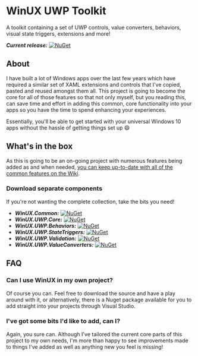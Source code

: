 # WinUX UWP Toolkit
A toolkit containing a set of UWP controls, value converters, behaviors, visual state triggers, extensions and more!

***Current release:*** [![NuGet](https://img.shields.io/nuget/v/WinUX.UWP.svg?style=flat-square)](https://www.nuget.org/packages/WinUX.UWP/)

## About
I have built a lot of Windows apps over the last few years which have required a similar set of XAML extensions and controls that I've copied, pasted and reused amongst them all. This project is going to become the core for all of those features so that not only myself, but you reading this, can save time and effort in adding this common, core functionality into your apps so you have the time to spend enhancing your experiences.

Essentially, you'll be able to get started with your universal Windows 10 apps without the hassle of getting things set up :smile:

## What's in the box
As this is going to be an on-going project with numerous features being added as and when needed, [you can keep up-to-date with all of the common features on the Wiki](https://github.com/jamesmcroft/WinUX-UWP-Toolkit/wiki).

### Download separate components
If you're not wanting the complete collection, take the bits you need!

- ***WinUX.Common:*** [![NuGet](https://img.shields.io/nuget/v/WinUX.Common.svg?style=flat-square)](https://www.nuget.org/packages/WinUX.Common/)
- ***WinUX.UWP.Core:*** [![NuGet](https://img.shields.io/nuget/v/WinUX.UWP.Core.svg?style=flat-square)](https://www.nuget.org/packages/WinUX.UWP.Core/)
- ***WinUX.UWP.Behaviors:*** [![NuGet](https://img.shields.io/nuget/v/WinUX.UWP.Behaviors.svg?style=flat-square)](https://www.nuget.org/packages/WinUX.UWP.Behaviors/)
- ***WinUX.UWP.StateTriggers:*** [![NuGet](https://img.shields.io/nuget/v/WinUX.UWP.StateTriggers.svg?style=flat-square)](https://www.nuget.org/packages/WinUX.UWP.StateTriggers/)
- ***WinUX.UWP.Validation:*** [![NuGet](https://img.shields.io/nuget/v/WinUX.UWP.Validation.svg?style=flat-square)](https://www.nuget.org/packages/WinUX.UWP.Validation/)
- ***WinUX.UWP.ValueConverters:*** [![NuGet](https://img.shields.io/nuget/v/WinUX.UWP.ValueConverters.svg?style=flat-square)](https://www.nuget.org/packages/WinUX.UWP.ValueConverters/)

## FAQ
### Can I use WinUX in my own project?
Of course you can. Feel free to download the source and have a play around with it, or alternatively, there is a Nuget package available for you to add straight into your projects through Visual Studio.

### I've got some bits I'd like to add, can I?
Again, you sure can. Although I've tailored the current core parts of this project to my own needs, I'm more than happy to see improvements made to things I've added as well as anything new you feel is missing! 
